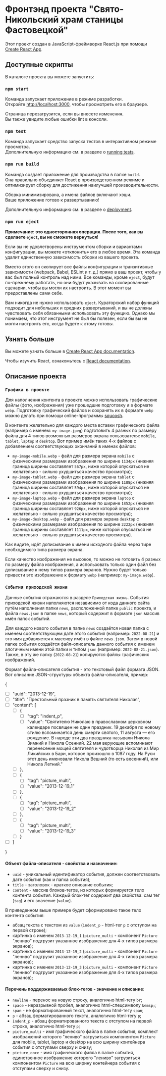 # Фронтэнд проекта "Свято-Никольский храм станицы Фастовецкой"

Этот проект создан в JavaScript-фреймворке React.js при помощи [Create React App](https://github.com/facebook/create-react-app).

## Доступные скрипты

В каталоге проекта вы можете запустить:

### `npm start`

Команда запускает приложение в режиме разработки.\
Откройте [http://localhost:3000](http://localhost:3000), чтобы просмотреть его в браузере.

Страница перезагрузится, если вы внесете изменения.\
Вы также увидите любые ошибки lint в консоли.

### `npm test`

Команда запускает средство запуска тестов в интерактивном режиме просмотра.\
Дополнительную информацию см. в разделе о [running tests](https://facebook.github.io/create-react-app/docs/running-tests).

### `npm run build`

Команда создает приложение для производства в папке `build`.\
Она правильно объединяет React в производственном режиме и оптимизирует сборку для достижения наилучшей производительности.

Сборка минимизирована, а имена файлов включают хэши.\
Ваше приложение готово к развертыванию!

Дополнительную информацию см. в разделе о [deployment](https://facebook.github.io/create-react-app/docs/deployment).

### `npm run eject`

**Примечание: это односторонняя операция. После того, как вы сделаете `eject`, вы не сможете вернуться!**

Если вы не удовлетворены инструментом сборки и вариантами конфигурации, вы можете «отклонить» его в любое время. Эта команда удалит единственную зависимость сборки из вашего проекта.

Вместо этого он скопирует все файлы конфигурации и транзитивные зависимости (webpack, Babel, ESLint и т. д.) прямо в ваш проект, чтобы у вас был полный контроль над ними. Все команды, кроме `eject`, будут по-прежнему работать, но они будут указывать на скопированные сценарии, чтобы вы могли их настроить. В этот момент вы предоставлены сами себе.

Вам никогда не нужно использовать `eject`. Кураторский набор функций подходит для небольших и средних развертываний, и вы не должны чувствовать себя обязанными использовать эту функцию. Однако мы понимаем, что этот инструмент не был бы полезен, если бы вы не могли настроить его, когда будете к этому готовы.

## Узнать больше

Вы можете узнать больше в [Create React App documentation](https://facebook.github.io/create-react-app/docs/getting-started).

Чтобы изучить React, ознакомьтесь с [React documentation](https://reactjs.org/).

## Описание проекта

### `Графика в проекте`

Для наполнения контента в проекте можно использовать графические файлы (фото, изображения) уже прошедшие подготовку и в формате `webp`. Подготовку графический файлов и сохранять их в формате `webp` можно делать при помощи online-программы [squoosh](https://squoosh.app/).

В контенте желательно для каждого места вставки графического файла (например с именем: `my-image.jpeg`) подготовить 4 разных по размеру файла для 4 типов возможных размеров экрана пользователя: `mobile`, `tablet`, `laptop` и `desktop`. Вот пример имён таких 4-х файлов с добавлением соответствующих окончаний в именах файлов:

- `my-image-mobile.webp` - файл для размера экрана `mobile` с физическими размерами изображения по ширине `1134px` (нижняя граница ширины составляет `567px`, ниже которой опускаться не желательно - сильно ухудшиться качество просмотра);
- `my-image-tablet.webp` - файл для размера экрана `tablet` с физическими размерами изображения по ширине `1188px` (нижняя граница ширины составляет `594px`, ниже которой опускаться не желательно - сильно ухудшиться качество просмотра);
- `my-image-laptop.webp` - файл для размера экрана `laptop` с физическими размерами изображения по ширине `1852px` (нижняя граница ширины составляет `926px`, ниже которой опускаться не желательно - сильно ухудшиться качество просмотра);
- `my-image-desktop.webp` - файл для размера экрана `desktop` с физическими размерами изображения по ширине `2222px` (нижняя граница ширины составляет `1111px`, ниже которой опускаться не желательно - сильно ухудшиться качество просмотра).

Как видите, идёт дописывание к имени исходного файла через тире необходимого типа размера экрана.

Если качество изображения не высокое, то можно не готовить 4 разных по размеру файла изображения, а использовать только один файл без дописывание к нему типов размера экранов. Нужно будет только привести это изображение к формату `webp` (например: `my-image.webp`).

### `События приходской жизни`

Данные события отражаются в разделе `Приходская жизнь`. События приходской жизни наполняются независимо от кода данного сайта путём наполнения папки `news`, расположенной папке `public` проекта, и файла `news.json` в папке `news`, который содержит в формате `json` массив имён папок событий.

Для каждого нового события в папке `news` создаётся новая папка с именем соответствующем дате этого события (например: `2022-08-21`) и это имя добавляется к массиву имён в файле `news.json`. Затем в новой папке события создаётся файл-описатель данного события с именем алогичным имени этой папки и типом `json` (например: `2022-08-21.json`). Также, в эту же папку (`2022-08-21`) копируются файлы графических изображений.

Формат файла-описателя события - это текстовый файл формата JSON. Вот описание JSON-структуры объекта файла-описателя, пример:

{

- [ ] "uuid": "2013-12-19",
- [ ] "title": "Престольный празник в память святителя Николая",
- [ ] "content": [
  - [ ] {
    - [ ] "tag": "indent_p",
    - [ ] "value": "Святителю Николаю в православном церковном календаре посвящен не один праздник. 19 декабря по новому стилю вспоминается день смерти святого, 11 августа — его рождение. В народе эти два праздника называли Никола Зимний и Никола Осенний. 22 мая верующие вспоминают перенесение мощей святителя и чудотворца Николая из Мир Ликийских в Бари, которое произошло в 1087 году. На Руси этот день именовали Никола Вешний (то есть весенний), или Никола Летний."
  - [ ] },
  - [ ] {
    - [ ] "tag": "picture_multi",
    - [ ] "value": "2013-12-19_1"
  - [ ] },
  - [ ] {
    - [ ] "tag": "picture_multi",
    - [ ] "value": "2013-12-19_2"
  - [ ] },
  - [ ] {
    - [ ] "tag": "picture_multi",
    - [ ] "value": "2013-12-19_3"
  - [ ] }
- [ ] ]

}

#### Объект файла-описателя - свойства и назначение:

- `uuid` - уникальный идентификатор события, должен соответствовать дате события (как и папка события);
- `title` - заголовок - краткое описание события;
- `content` - массив блоков-тегов, из которых формируется тело контента события. Каждый блок-тег содержит два свойства: сам тег (`tag`) и его значение (`value`).

В приведенном выше примере будет сформировано такое тело контента события:

- абзац текста с текстом из `value` (`indent_p` - html-тег `p` с отступом на первой строке);
- картинка с именем `2013-12-19_1` (`picture_multi` - компонент `Picture` "лениво" подгрузит указанное изображение для 4-х типов размера экранов);
- картинка с именем `2013-12-19_2` (`picture_multi` - компонент `Picture` "лениво" подгрузит указанное изображение для 4-х типов размера экранов);
- картинка с именем `2013-12-19_3` (`picture_multi` - компонент `Picture` "лениво" подгрузит указанное изображение для 4-х типов размера экранов);

#### Перечень поддерживаемых блок-тегов - значение и описание:

- `newline` - перенос на новую строку, аналогично html-тегу `br`;
- `space` - неразрывной пробел, аналогично html-спецсимволу `&emsp;`;
- `span` - не форматированный текст, аналогично html-тегу `span`;
- `p` - абзац форматированного текста, аналогично html-тегу `p`;
- `indent_p` - абзац форматированного текста с отступом на первой строке, аналогично html-тегу `p`;
- `picture_multi` - имя графического файла в папке события, комплект изображений которого "лениво" загрузиться компонентом `Picture` для mobile, tablet, laptop и desktop на всю ширину контейнера события с отступами сверху и снизу;
- `picture_once` - имя графического файла в папке события, единственное изображение которого "лениво" загрузиться компонентом `Picture` на всю ширину контейнера события с отступами сверху и снизу.
